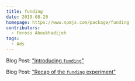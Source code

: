 ```yaml
---
title: funding
date: 2019-08-20
homepage: https://www.npmjs.com/package/funding
contributors:
  - Feross Aboukhadijeh
tags:
  - Ads
---
```


Blog Post: ["Introducing `funding`"](https://feross.org/npm-install-funding/)

Blog Post: ["Recap of the `funding` experiment"](https://feross.org/funding-experiment-recap/)
